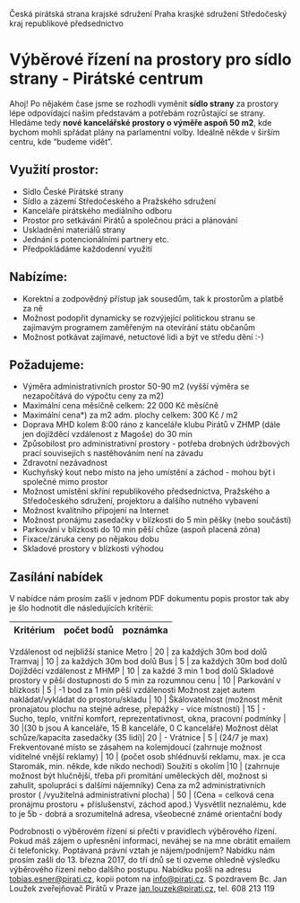 Česká pirátská strana
krajské sdružení Praha
krasjké sdružení Středočeský kraj
republikové předsednictvo

Výběrové řízení na prostory pro sídlo strany - Pirátské centrum
========================

Ahoj!
Po nějakém čase jsme se rozhodli vyměnit **sídlo strany** za prostory lépe odpovídajcí našim představám a potřebám rozrůstající se strany. Hledáme tedy **nové kancelářské prostory o výměře aspoň 50 m2**, kde bychom mohli spřádat plány na parlamentní volby. Ideálně někde v širším centru, kde “budeme vidět”. 

## Využití prostor:
* Sídlo České Pirátské strany
* Sídlo a zázemí Středočeského a Pražského sdružení
* Kanceláře pirátského mediálního odboru
* Prostor pro setkávání Pirátů a společnou práci a plánování
* Uskladnění materiálů strany 
* Jednání s potencionálními partnery etc.
* Předpokládáme každodenní využití 

## Nabízíme:
* Korektní a zodpovědný přístup jak sousedům, tak k prostorům a platbě za ně
* Možnost podopřit dynamicky se rozvýjející politickou stranu se zajímavým programem zaměřeným na otevírání státu občanům
* Možnost potkávat zajímavé, netuctové lidi a být ve středu dění :-)

## Požadujeme:
* Výměra administrativních prostor 50-90 m2 (vyšší výměra se nezapočítává do výpočtu ceny za m2) 
* Maximální cena měsíčně celkem: 22 000 Kč měsíčně
* Maximální cena*) za m2 adm. plochy celkem: 300 Kč / m2
* Doprava MHD kolem 8:00 ráno z kanceláře klubu Pirátů v ZHMP (dále jen dojížděcí vzdálenost z Magoše) do 30 min
* Způsobilost pro administrativní prostory - potřeba drobných údržbových prací souvisejích s nastěhováním není na závadu
* Zdravotní nezávadnost
* Kuchyňský kout nebo místo na jeho umístění a záchod - mohou být i společné mimo prostor
* Možnost umístění skříní republikového předsednictva, Pražského a Středočeského sdružení, projektoru a dalšího nutného vybavení
* Možnost kvalitního připojení na Internet
* Možnost pronájmu zasedačky v blízkosti do 5 min pěšky (nebo součástí)
* Parkování v blízkosti do 10 min pěší chůze (aspoň placená zóna)
* Fixace/záruka ceny po nějakou dobu
* Skladové prostory v blízkosti výhodou

## Zasílání nabídek
V nabídce nám prosím zašli v jednom PDF dokumentu popis prostor tak aby je šlo hodnotit dle následujících kritérií:

   Kritérium | počet bodů  | poznámka
   --------- | --------- | ------:
   Vzdálenost od nejbližší stanice
   Metro | 20 | za každých 30m bod dolů
   Tramvaj | 10 | za každých 30m bod dolů
   Bus | 5  | za každých 30m bod dolů
   Dojížděcí vzdálenost z MHMP | 10  |  za každé 3 min 1 bod dolů
   Skladové prostory v pěší dostupnosti do 5 min za rozumnou cenu | 10  |
   Parkování v blízkosti | 5 |  -1 bod za 1 min pěší vzdálenosti
   Možnost zajet autem nakládat/vykládat do prostoru/skladu | 10 | 
   Škálovatelnost (možnost měnit pronajatou plochu na stejné adrese, přepážky - více místností) |  15 | -
Sucho, teplo, vnitřní komfort, reprezentativnost, okna, pracovní podmínky | 30 |(30 b jsou A kanceláře, 15 B kanceláře, 0 C kanceláře) 
   Možnost dělat schůze/kapacita zasedačky (35 lidí)| 20 | -
   Vrátnice | 5  | (24/7 je max)
   Frekventované místo se zásahem na kolemjdoucí (zahrnuje možnost viditelné vnější reklamy) |  10 | (počet osob shlédnuvší reklamu, max. je cca Staromák, min. někde, kde nikdo nechodí)
   Soužití s okolím  |10 | (zahrnuje možnost být hlučnější, třeba při promítání uměleckých děl, možnost si zahulit, spolupráci s dalšími nájemníky)
   Cena za m2 administrativních prostor ( /využitelná administrativní plocha) | 50  | (Cena = celková cena pronájmu prostoru + příslušenství, záchod apod.)
   Vysvětlit neznalému, kde to je 5b - dobrá a srozumitelná adresa, všeobecné známé orientační body

Podrobnosti o výběrovém řízení si přečti v pravidlech výběrového řízení. Pokud máš zájem o upřesnění informací, neváhej se na mne obrátit emailem či telefonicky.
Poptávaná právní vztah je nájem/podníjem?
Nabídku nám prosím zašli do 13. března 2017, do tří dnů se ti ozveme ohledně výsledku výběrového řízení nebo dalšího postupu. Nabídku pošli na adresu tobias.esner@pirati.cz, kopii potom na info@pirati.cz.
S pozdravem
Bc. Jan Loužek
zveřejňovač Pirátů v Praze
jan.louzek@pirati.cz, tel. 608 213 119


